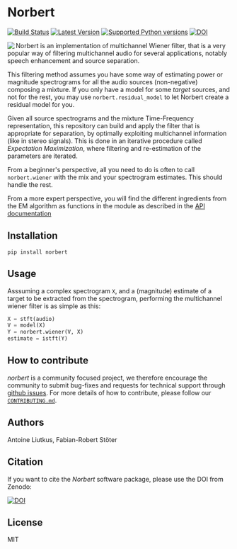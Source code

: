 # Norbert

[![Build Status](https://travis-ci.com/sigsep/norbert.svg?branch=master)](https://travis-ci.com/sigsep/norbert)
[![Latest Version](https://img.shields.io/pypi/v/norbert.svg)](https://pypi.python.org/pypi/norbert)
[![Supported Python versions](https://img.shields.io/pypi/pyversions/norbert.svg)](https://pypi.python.org/pypi/norbert)
[![DOI](https://zenodo.org/badge/DOI/10.5281/zenodo.3269749.svg)](https://doi.org/10.5281/zenodo.3269749)

<img align="left" src="https://user-images.githubusercontent.com/72940/45908695-15ce8900-bdfe-11e8-8420-78ad9bb32f84.jpg">

Norbert is an implementation of multichannel Wiener filter, that is a very popular way of filtering multichannel audio for several applications, notably speech enhancement and source separation.

This filtering method assumes you have some way of estimating power or magnitude spectrograms for all the audio sources (non-negative) composing a mixture. If you only have a model for some _target_ sources, and not for the rest, you may use `norbert.residual_model` to let Norbert create a residual model for you.

Given all source spectrograms and the mixture Time-Frequency representation, this repository can build and apply the filter that is appropriate for separation, by optimally exploiting multichannel information (like in stereo signals). This is done in an iterative procedure called _Expectation Maximization_, where filtering and re-estimation of the parameters are iterated.

From a beginner's perspective, all you need to do is often to call `norbert.wiener` with the mix and your spectrogram estimates. This should handle the rest.

From a more expert perspective, you will find the different ingredients from the EM algorithm as functions in the module as described in the [API documentation](https://sigsep.github.io/norbert/)

## Installation

`pip install norbert`

## Usage

Asssuming a complex spectrogram `X`, and a (magnitude) estimate of a target to be extracted from the spectrogram, performing the multichannel wiener filter is as simple as this:

```python
X = stft(audio)
V = model(X)
Y = norbert.wiener(V, X)
estimate = istft(Y)
```

## How to contribute

_norbert_ is a community focused project, we therefore encourage the community to submit bug-fixes and requests for technical support through [github issues](https://github.com/sigsep/norbert/issues/new). For more details of how to contribute, please follow our [`CONTRIBUTING.md`](CONTRIBUTING.md). 

## Authors

Antoine Liutkus, Fabian-Robert Stöter

## Citation

If you want to cite the _Norbert_ software package, please use the DOI from Zenodo:

[![DOI](https://zenodo.org/badge/DOI/10.5281/zenodo.3269749.svg)](https://doi.org/10.5281/zenodo.3269749)

## License

MIT
